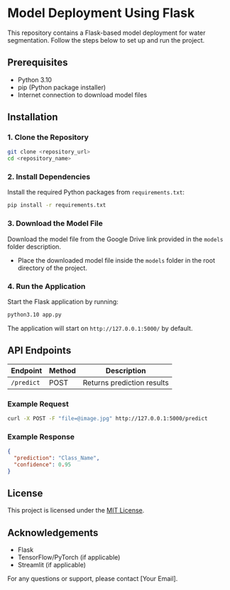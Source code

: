 # Model Deployment Using Flask

This repository contains a Flask-based model deployment for water segmentation. Follow the steps below to set up and run the project.

## Prerequisites
- Python 3.10
- pip (Python package installer)
- Internet connection to download model files

## Installation

### 1. Clone the Repository
```bash
git clone <repository_url>
cd <repository_name>
```

### 2. Install Dependencies
Install the required Python packages from `requirements.txt`:
```bash
pip install -r requirements.txt
```

### 3. Download the Model File
Download the model file from the Google Drive link provided in the `models` folder description.

- Place the downloaded model file inside the `models` folder in the root directory of the project.

### 4. Run the Application
Start the Flask application by running:
```bash
python3.10 app.py
```

The application will start on `http://127.0.0.1:5000/` by default.

## API Endpoints
| Endpoint       | Method | Description          |
|---------------|-------|--------------------|
| `/predict`    | POST  | Returns prediction results |

### Example Request
```bash
curl -X POST -F "file=@image.jpg" http://127.0.0.1:5000/predict
```

### Example Response
```json
{
  "prediction": "Class_Name",
  "confidence": 0.95
}
```

## License
This project is licensed under the [MIT License](LICENSE).

## Acknowledgements
- Flask
- TensorFlow/PyTorch (if applicable)
- Streamlit (if applicable)

For any questions or support, please contact [Your Email].


